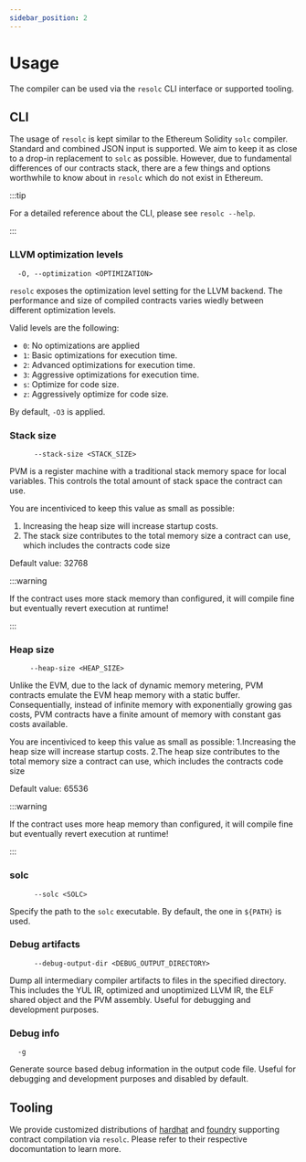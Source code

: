 ```yaml
---
sidebar_position: 2
---
```


# Usage
The compiler can be used via the `resolc` CLI interface or supported tooling.

## CLI

The usage of `resolc` is kept similar to the Ethereum Solidity `solc` compiler. Standard and combined JSON input is supported. We aim to keep it as close to a drop-in replacement to `solc` as possible. However, due to fundamental differences of our contracts stack, there are a few things and options worthwhile to know about in `resolc` which do not exist in Ethereum.

:::tip

For a detailed reference about the CLI, please see `resolc --help`.

:::

### LLVM optimization levels
```
  -O, --optimization <OPTIMIZATION>
```

`resolc` exposes the optimization level setting for the LLVM backend. The performance and size of compiled contracts varies wiedly between different optimization levels.

Valid levels are the following:
- `0`: No optimizations are applied
- `1`: Basic optimizations for execution time.
- `2`: Advanced optimizations for execution time.
- `3`: Aggressive optimizations for execution time.
- `s`: Optimize for code size.
- `z`: Aggressively optimize for code size.

By default, `-O3` is applied.

### Stack size
```
      --stack-size <STACK_SIZE>
```

PVM is a register machine with a traditional stack memory space for local variables. This controls the total amount of stack space the contract can use.
          
You are incentiviced to keep this value as small as possible:
1. Increasing the heap size will increase startup costs.
2. The stack size contributes to the total memory size a contract can use, which includes the contracts code size

Default value: 32768
          
:::warning 

If the contract uses more stack memory than configured, it will compile fine but eventually revert execution at runtime!

:::

### Heap size
```
     --heap-size <HEAP_SIZE>
```

Unlike the EVM, due to the lack of dynamic memory metering, PVM contracts emulate the EVM heap memory with a static buffer. Consequentially, instead of infinite memory with exponentially growing gas costs, PVM contracts have a finite amount of memory with constant gas costs available.

You are incentiviced to keep this value as small as possible: 1.Increasing the heap size will increase startup costs. 2.The heap size contributes to the total memory size a contract can use, which includes the contracts code size

Default value: 65536
          
:::warning

If the contract uses more heap memory than configured, it will compile fine but eventually revert execution at runtime!

:::

### solc
```
      --solc <SOLC>
```

Specify the path to the `solc` executable. By default, the one in `${PATH}` is used.

### Debug artifacts
```
      --debug-output-dir <DEBUG_OUTPUT_DIRECTORY>
```

Dump all intermediary compiler artifacts to files in the specified directory. This includes the YUL IR, optimized and unoptimized LLVM IR, the ELF shared object and the PVM assembly. Useful for debugging and development purposes.

### Debug info
```
  -g
```
Generate source based debug information in the output code file. Useful for debugging and development purposes and disabled by default.

## Tooling
We provide customized distributions of [hardhat](https://github.com/paritytech/hardhat-polkadot) and [foundry](https://github.com/paritytech/foundry-polkadot) supporting contract compilation via `resolc`. Please refer to their respective docomuntation to learn more.
